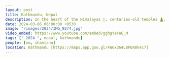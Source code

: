 ```yaml
---
layout: post
title: Kathmandu, Nepal
description: In the heart of the Himalayas 🗻, centuries-old temples 🛕, each telling stories of devotion and spirituality. The city with best spicy momos 🥟 and cute smiles.
date: 2024-03-06 06:00:00 +0530
image: "/images/2024/IMG_9274.jpg"
video_embed: https://www.youtube.com/embed/gghgYaYeG_M
tags: ["_2024_", nepal, kathmandu]
people: [om, shantanu]
location: Kathmandu [https://maps.app.goo.gl/FW6x3G4L8PER8k4c7]
---
```

